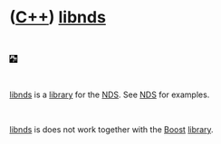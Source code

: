 
 

 

 

 

 

([C++](Cpp.md)) [libnds](CppLibnds.md)
========================================

 

![libnds](PicLibnds.png)

 

[libnds](CppLibnds.md) is a [library](CppLibrary.md) for the
[NDS](CppNds.md). See [NDS](CppNds.md) for examples.

 

[libnds](CppLibnds.md) is does not work together with the
[Boost](CppBoost.md) [library](CppLibrary.md).

 

 

 

 

 

 

